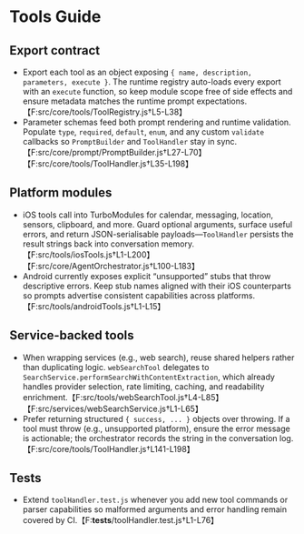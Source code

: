 # Tools Guide

## Export contract
- Export each tool as an object exposing `{ name, description, parameters, execute }`. The runtime registry auto-loads every export with an `execute` function, so keep module scope free of side effects and ensure metadata matches the runtime prompt expectations.【F:src/core/tools/ToolRegistry.js†L5-L38】
- Parameter schemas feed both prompt rendering and runtime validation. Populate `type`, `required`, `default`, `enum`, and any custom `validate` callbacks so `PromptBuilder` and `ToolHandler` stay in sync.【F:src/core/prompt/PromptBuilder.js†L27-L70】【F:src/core/tools/ToolHandler.js†L35-L198】

## Platform modules
- iOS tools call into TurboModules for calendar, messaging, location, sensors, clipboard, and more. Guard optional arguments, surface useful errors, and return JSON-serialisable payloads—`ToolHandler` persists the result strings back into conversation memory.【F:src/tools/iosTools.js†L1-L200】【F:src/core/AgentOrchestrator.js†L100-L183】
- Android currently exposes explicit “unsupported” stubs that throw descriptive errors. Keep stub names aligned with their iOS counterparts so prompts advertise consistent capabilities across platforms.【F:src/tools/androidTools.js†L1-L15】

## Service-backed tools
- When wrapping services (e.g., web search), reuse shared helpers rather than duplicating logic. `webSearchTool` delegates to `SearchService.performSearchWithContentExtraction`, which already handles provider selection, rate limiting, caching, and readability enrichment.【F:src/tools/webSearchTool.js†L4-L85】【F:src/services/webSearchService.js†L1-L65】
- Prefer returning structured `{ success, ... }` objects over throwing. If a tool must throw (e.g., unsupported platform), ensure the error message is actionable; the orchestrator records the string in the conversation log.【F:src/core/tools/ToolHandler.js†L141-L198】

## Tests
- Extend `toolHandler.test.js` whenever you add new tool commands or parser capabilities so malformed arguments and error handling remain covered by CI.【F:__tests__/toolHandler.test.js†L1-L76】
